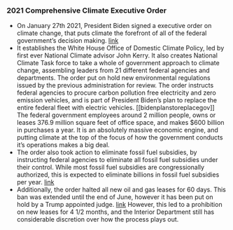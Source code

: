 ### 2021 Comprehensive Climate Executive Order
- On January 27th 2021, President Biden signed a executive order on climate change, that puts climate the forefront of all of the federal government’s decision making. [link](https://www.whitehouse.gov/briefing-room/statements-releases/2021/01/27/fact-sheet-president-biden-takes-executive-actions-to-tackle-the-climate-crisis-at-home-and-abroad-create-jobs-and-restore-scientific-integrity-across-federal-government/)
- It establishes the White House Office of Domestic Climate Policy, led by first ever National Climate advisor John Kerry. It also creates National Climate Task force to take a whole of government approach to climate change, assembling leaders from 21 different federal agencies and departments. The order put on hold new environmental regulations issued by the previous administration for review. The order instructs federal agencies to procure carbon pollution free electricity and zero emission vehicles, and is part of President Biden’s plan to replace the entire federal fleet with electric vehicles. [[bidenplanstoreplacegov]] The federal government employees around 2 million people, owns or leases 376.9 million square feet of office space, and makes $600 billion in purchases a year. It is an absolutely massive economic engine, and putting climate at the top of the focus of how the government conducts it’s operations makes a big deal.
- The order also took action to eliminate fossil fuel subsidies, by instructing federal agencies to eliminate all fossil fuel subsidies under their control. While most fossil fuel subsidies are congressionally authorized, this is expected to eliminate billions in fossil fuel subsidies per year. [link](https://grist.org/politics/biden-is-eliminating-fossil-fuel-subsidies-but-he-cant-end-them-all/)
- Additionally, the order halted all new oil and gas leases for 60 days. This ban was extended until the end of June, however it has been put on hold by a Trump appointed judge. [link](https://apnews.com/article/joe-biden-climate-change-environment-and-nature-business-9751c4909a8b1baba28f3bcff9d5fa6e) However, this led to a prohibition on new leases for 4 1/2 months, and the Interior Department still has considerable discretion over how the process plays out.